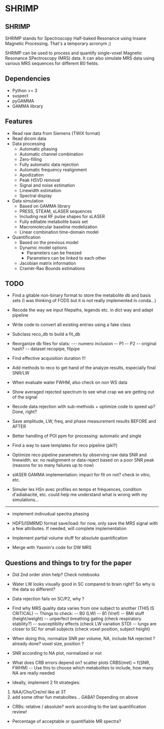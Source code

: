 # SHRIMP

## SHRIMP

SHRIMP stands for Spectroscopy Half-baked Resonance using Insane Magnetic Processing. That's a temporary acronym ;)

SHRIMP can be used to process and quantify single-voxel Magnetic Resonance SPectroscopy (MRS) data. It can also simulate MRS data using various MRS sequences for different B0 fields.

## Dependencies

- Python >= 3
- suspect
- pyGAMMA
- GAMMA library

## Features

- Read raw data from Siemens (TWIX format)
- Read dicom data
- Data processing
	- Automatic phasing
	- Automatic channel combination
	- Zero-filling
	- Fully automatic data rejection
	- Automatic frequency realignment
	- Apodization
	- Peak HSVD removal
	- Signal and noise estimation
	- Linewidth estimation
	- Spectral display
- Data simulation
	- Based on GAMMA library
	- PRESS, STEAM, sLASER sequences
	- Including real RF pulse shapes for sLASER
	- Fully editable metabolite basis set
	- Macromolecular baseline modelization
	- Linear combination time-domain model
- Quantification
	- Based on the previous model
	- Dynamic model options
		- Parameters can be freezed
		- Parameters can be linked to each other
	- Jacobian matrix information
	- Cramér-Rao Bounds estimations

## TODO

- Find a gitable non-binary format to store the metabolite db and basis sets (I was thinking of FODS but it is not really implemented in conda...)

- Recode the way we input filepaths, legends etc. in dict way and adapt pipeline
- Write code to convert all existing entries using a fake class

- Subclass reco_db to build a fit_db
- Reorganize db files for stats:
--- numero inclusion
    -- P1
    -- P2
       -- original hash?
       -- dataset recopipe, fitpipe

- Find effective acquisition duration !!!

- Add methods to reco to get hand of the analyze results, especially final SNR/LW

- When evaluate water FWHM, also check on non WS data

- Show averaged rejected spectrum to see what crap we are getting out of the signal
- Recode data rejection with sub-methods + optimize code to speed up? Done, right?
- Save amplitude, LW, freq, and phase measurement results BEFORE and AFTER

- Better handling of POI ppm for processing: automatic and single

- Find a way to save templates for reco pipeline (pkl?)
- Optimize reco pipeline parameters by observing raw data SNR and linewidth. ex: no realignment or data-reject based on a poor SNR peak (reasons for so many failures up to now)

- slASER GAMMA implementation: impact for fit on not? check in vitro, etc.
- Simuler les HSn avec profiles en temps et fréquences, condition d'adiabacité, etc. could help me understand what is wrong with my simulations...

---

- implement indivudual spectra phasing

- HDF5/ISMRMD format save/load: for now, only save the MRS signal with a few attributes. If needed, will complete implementation

- Implement partial volume stuff for absolute quantification

- Merge with Yasmin's code for DW MRS

## Questions and things to try for the paper

- Did 2nd order shim help? Check notebooks

- Water LW looks visually good in SC compared to brain right? So why is the data so different?

- Data rejection fails on SC/P2, why ?

- Find why MRS quality data varies from one subject to another (THIS IS CRITICAL)
-- Things to check:
    -- B0 (LW)
    -- B1 (Vref)
    -- BMI stuff (height/weight)
    -- unperfect breathing gating (check respiratory stability?)
    -- susceptiblity effects (check LW variation STD)
    -- lungs are closer to SC for small subjects (check voxel position, subject height)
- When doing this, normalize SNR per volume, NA, include NA rejected ? already done? voxel size, position ?

- SNR according to NA plot, normalized or not

- What does CRB errors depend on? scatter plots CRBS(met) = f(SNR, FWHM)
-- Use this to choose which metabolites to include, how many NA are really needed

- Ideally, implement 2 fit strategies:
1. NAA/Cho/Cre/mI like at 3T
2. add some other fun metabolites... GABA?
Depending on above

- CRBs: relative / absolute? work according to the last quantification review!

- Percentage of acceptable or quantifiable MR spectra?
